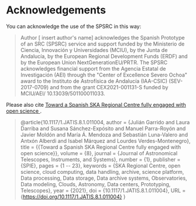 # Acknowledgements

You can acknowledge the use of the SPSRC in this way:

> Author [ insert author's name] acknowledges the Spanish Prototype of an SRC (SPSRC) service and support funded by the Ministerio de Ciencia, Innovación y Universidades (MCIU), by the Junta de Andalucía, by the European Regional Development Funds (ERDF) and by the European Union NextGenerationEU/PRTR. The SPSRC acknowledges financial support from the Agencia Estatal de Investigación (AEI) through the "Center of Excellence Severo Ochoa" award to the Instituto de Astrofísica de Andalucía (IAA-CSIC) (SEV-2017-0709) and from the grant CEX2021-001131-S funded by MCIU/AEI/ 10.13039/501100011033.

Please also cite  [Toward a Spanish SKA Regional Centre fully engaged with open science
](https://www.spiedigitallibrary.org/journals/journal-of-astronomical-telescopes-instruments-and-systems/volume-8/issue-1?utm_id=sjjatis0422acnbe&spMailingID=8255119&spUserID=NDA5MDI1Mzk5NTU2S0&spJobID=1500281855&spReportId=MTUwMDI4MTg1NQS2#SpecialSectionontheSKAObservatory).

> @article{10.1117/1.JATIS.8.1.011004,
author = {Julián Garrido and Laura Darriba and Susana Sánchez-Expósito and Manuel Parra-Royón and Javier Moldón and María Á. Mendoza and Sebastián Luna-Valero and Antxón Alberdi and Isabel Márquez and Lourdes Verdes-Montenegro},
title = {{Toward a Spanish SKA Regional Centre fully engaged with open science}},
volume = {8},
journal = {Journal of Astronomical Telescopes, Instruments, and Systems},
number = {1},
publisher = {SPIE},
pages = {1 -- 23},
keywords = {SKA Regional Centre, open science, cloud computing, data handling, archive, science platform, Data processing, Data storage, Data archive systems, Observatories, Data modeling, Clouds, Astronomy, Data centers, Prototyping, Telescopes},
year = {2021},
doi = {10.1117/1.JATIS.8.1.011004},
URL = {https://doi.org/10.1117/1.JATIS.8.1.011004}
}

